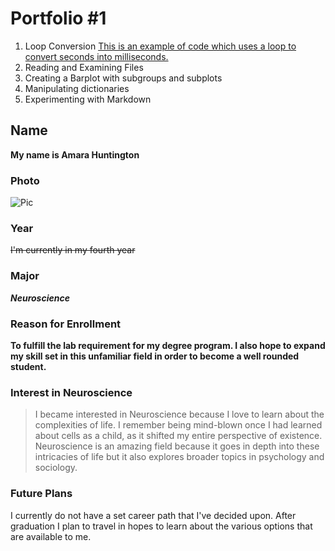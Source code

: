 # Portfolio #1

1) Loop Conversion
[This is an example of code which uses a loop to convert seconds into milliseconds.](loop.md) 
2) Reading and Examining Files
3) Creating a Barplot with subgroups and subplots
4) Manipulating dictionaries
5) Experimenting with Markdown
##  Name 

**My name is Amara Huntington** 

### Photo 

![Pic](https://user-images.githubusercontent.com/69179367/89253756-dffeac00-d5f3-11ea-8a35-362c7cff7db7.jpg) 

### Year 

~~I'm currently in my fourth year~~ 

### Major 

**_Neuroscience_** 

### Reason for Enrollment  

**To fulfill the lab requirement for my degree program. I also hope to expand my skill set in this unfamiliar field in order to become a well rounded student.** 

### Interest in Neuroscience 

>I became interested in Neuroscience because I love to learn about the complexities of life. I remember being mind-blown once I had learned about cells as a child, as it shifted my entire perspective of existence. Neuroscience is an amazing field because it goes in depth into these intricacies of life but it also explores broader topics in psychology and sociology. 

### Future Plans 

I currently do not have a set career path that I've decided upon. After graduation I plan to travel in hopes to learn about the various options that are available to me. 
